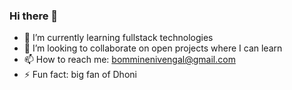 ### Hi there 👋

- 🌱 I’m currently learning fullstack technologies
- 👯 I’m looking to collaborate on open projects where I can learn
- 📫 How to reach me: bomminenivengal@gmail.com
- ⚡ Fun fact: big fan of Dhoni 


